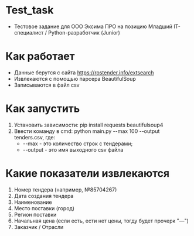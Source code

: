 # Test_task
- Тестовое задание для ООО Эксима ПРО на позицию Младший IT-специалист / Python-разработчик (Junior)

# Как работает
- Данные берутся с сайта https://rostender.info/extsearch
- Извлекаются с помощью парсера BeautifulSoup
- Записываются в файл csv

# Как запустить
1. Установить зависимости: pip install requests beautifulsoup4
2. Ввести команду в cmd: python main.py --max 100 --output tenders.csv, где:
   - --max - это количество строк с тендерами;
   - --output - это имя выходного csv файла

# Какие показатели извлекаются
1. Номер тендера (например, №85704267)
2. Дата создания тендера
3. Наименование
4. Место поставки (город)
5. Регион поставки
6. Начальная цена (если есть, ести нет цены, тогду будет прочерк "—")
7. Заказчик / Отрасли
